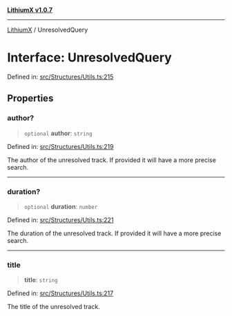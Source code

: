 [**LithiumX v1.0.7**](README.md)

***

[LithiumX](globals.md) / UnresolvedQuery

# Interface: UnresolvedQuery

Defined in: [src/Structures/Utils.ts:215](https://github.com/anantix-network/LithiumX/blob/720bc1bb802e250a8740a01a0f217198cffacb28/src/Structures/Utils.ts#L215)

## Properties

### author?

> `optional` **author**: `string`

Defined in: [src/Structures/Utils.ts:219](https://github.com/anantix-network/LithiumX/blob/720bc1bb802e250a8740a01a0f217198cffacb28/src/Structures/Utils.ts#L219)

The author of the unresolved track. If provided it will have a more precise search.

***

### duration?

> `optional` **duration**: `number`

Defined in: [src/Structures/Utils.ts:221](https://github.com/anantix-network/LithiumX/blob/720bc1bb802e250a8740a01a0f217198cffacb28/src/Structures/Utils.ts#L221)

The duration of the unresolved track. If provided it will have a more precise search.

***

### title

> **title**: `string`

Defined in: [src/Structures/Utils.ts:217](https://github.com/anantix-network/LithiumX/blob/720bc1bb802e250a8740a01a0f217198cffacb28/src/Structures/Utils.ts#L217)

The title of the unresolved track.
